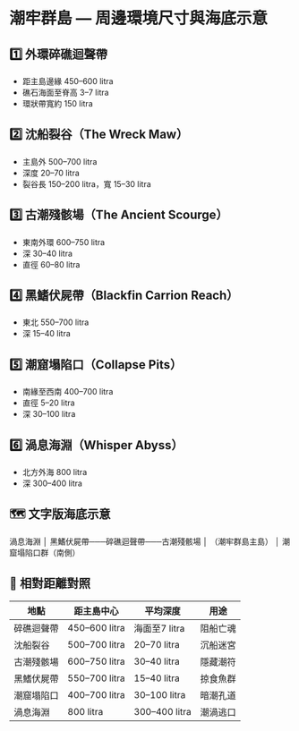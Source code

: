 
# 潮牢群島 — 周邊環境尺寸與海底示意

## 1️⃣ 外環碎礁迴聲帶
- 距主島邊緣 450–600 litra
- 礁石海面至脊高 3–7 litra
- 環狀帶寬約 150 litra

## 2️⃣ 沈船裂谷（The Wreck Maw）
- 主島外 500–700 litra
- 深度 20–70 litra
- 裂谷長 150–200 litra，寬 15–30 litra

## 3️⃣ 古潮殘骸場（The Ancient Scourge）
- 東南外環 600–750 litra
- 深 30–40 litra
- 直徑 60–80 litra

## 4️⃣ 黑鰭伏屍帶（Blackfin Carrion Reach）
- 東北 550–700 litra
- 深 15–40 litra

## 5️⃣ 潮窟塌陷口（Collapse Pits）
- 南緣至西南 400–700 litra
- 直徑 5–20 litra
- 深 30–100 litra

## 6️⃣ 渦息海淵（Whisper Abyss）
- 北方外海 800 litra
- 深 300–400 litra

## 🗺️ 文字版海底示意

渦息海淵
  │
黑鰭伏屍帶───碎礁迴聲帶───古潮殘骸場
  │
（潮牢群島主島）
  │
潮窟塌陷口群（南側）

## 📏 相對距離對照

| 地點 | 距主島中心 | 平均深度 | 用途 |
|------|--------------|-----------|------|
| 碎礁迴聲帶 | 450–600 litra | 海面至7 litra | 阻船亡魂 |
| 沈船裂谷 | 500–700 litra | 20–70 litra | 沉船迷宮 |
| 古潮殘骸場 | 600–750 litra | 30–40 litra | 隱藏潮符 |
| 黑鰭伏屍帶 | 550–700 litra | 15–40 litra | 掠食魚群 |
| 潮窟塌陷口 | 400–700 litra | 30–100 litra | 暗潮孔道 |
| 渦息海淵 | 800 litra | 300–400 litra | 潮渦逃口 |

